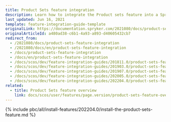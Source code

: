 ```yaml
---
title: Product Sets feature integration
description: Learn how to integrate the Product sets feature into a Spryker project.
last_updated: Jun 16, 2021
template: feature-integration-guide-template
originalLink: https://documentation.spryker.com/2021080/docs/product-sets-feature-integration
originalArticleId: a480ad38-c6b1-4a93-a893-d40605432cb7
redirect_from:
  - /2021080/docs/product-sets-feature-integration
  - /2021080/docs/en/product-sets-feature-integration
  - /docs/product-sets-feature-integration
  - /docs/en/product-sets-feature-integration
  - /docs/scos/dev/feature-integration-guides/201811.0/product-sets-feature-integration.html
  - /docs/scos/dev/feature-integration-guides/201903.0/product-sets-feature-integration.html
  - /docs/scos/dev/feature-integration-guides/201907.0/product-sets-feature-integration.html
  - /docs/scos/dev/feature-integration-guides/202005.0/product-sets-feature-integration.html
  - /docs/scos/dev/feature-integration-guides/202204.0/product-sets-feature-integration.html
related:
  - title: Product Sets feature overview
    link: docs/scos/user/features/page.version/product-sets-feature-overview.html
---
```


{% include pbc/all/install-features/202204.0/install-the-product-sets-feature.md %} <!-- To edit, see /_includes/pbc/all/install-features/202204.0/install-the-product-sets-feature.md -->
